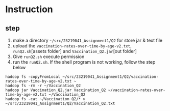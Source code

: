 # Instruction
## step
1. make a directory `~/src/23219041_Assignment1/Q2` for store jar & text file
2. upload the `vaccination-rates-over-time-by-age-v2.txt`, `runQ2.sh`[assets folder] and `Vaccination_Q2.jar`[out folder]
3. Give `runQ2.sh` execute permission
4. run the `runQ2.sh`. If the shell program is not working, follow the step below
```
hadoop fs -copyFromLocal ~/src/23219041_Assignment1/Q2/vaccination-rates-over-time-by-age-v2.txt ~
hadoop fs -rm -r ~/Vaccination_Q2
hadoop jar Vaccination_Q2.jar Vaccination_Q2 ~/vaccination-rates-over-time-by-age-v2.txt ~/Vaccination_Q2
hadoop fs -cat ~/Vaccination_Q2/* > ~/src/23219041_Assignment1/Q2/Vaccination_Q2.txt
```